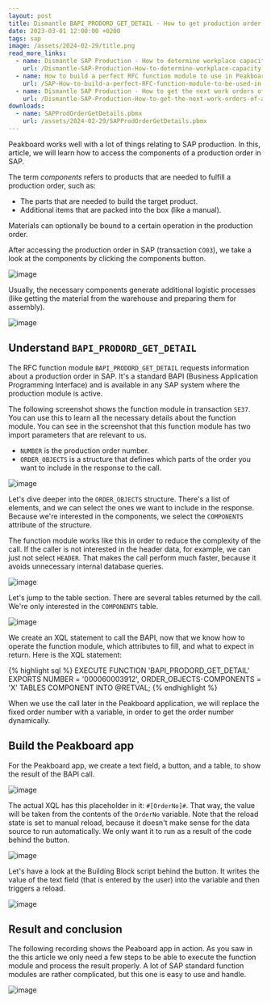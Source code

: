 ```yaml
---
layout: post
title: Dismantle BAPI_PRODORD_GET_DETAIL - How to get production order details from SAP
date: 2023-03-01 12:00:00 +0200
tags: sap
image: /assets/2024-02-29/title.png
read_more_links:
  - name: Dismantle SAP Production - How to determine workplace capacity
    url: /Dismantle-SAP-Production-How-to-determine-workplace-capacity.html
  - name: How to build a perfect RFC function module to use in Peakboard
    url: /SAP-How-to-build-a-perfect-RFC-function-module-to-be-used-in-Peakboard.html
  - name: Dismantle SAP Production - How to get the next work orders of a workplace by using COOIS transaction
    url: /Dismantle-SAP-Production-How-to-get-the-next-work-orders-of-a-workplace-by-using-COOIS-transaction-in-Peakboard.html
downloads:
  - name: SAPProdOrderGetDetails.pbmx
    url: /assets/2024-02-29/SAPProdOrderGetDetails.pbmx
---
```

Peakboard works well with a lot of things relating to SAP production. In this, article, we will learn how to access the components of a production order in SAP.

The term *components* refers to products that are needed to fulfill a production order, such as:

* The parts that are needed to build the target product.
* Additional items that are packed into the box (like a manual).

Materials can optionally be bound to a certain operation in the production order.

After accessing the production order in SAP (transaction `CO03`), we take a look at the components by clicking the components button.

![image](/assets/2024-02-29/005.png)

Usually, the necessary components generate additional logistic processes (like getting the material from the warehouse and preparing them for assembly). 

![image](/assets/2024-02-29/010.png)

## Understand `BAPI_PRODORD_GET_DETAIL`

The RFC function module `BAPI_PRODORD_GET_DETAIL` requests information about a production order in SAP. It's a standard BAPI (Business Application Programming Interface) and is available in any SAP system where the production module is active.

The following screenshot shows the function module in transaction `SE37`. You can use this to learn all the necessary details about the function module.
You can see in the screenshot that this function module has two import parameters that are relevant to us.
* `NUMBER` is the production order number.
* `ORDER_OBJECTS` is a structure that defines which parts of the order you want to include in the response to the call. 

![image](/assets/2024-02-29/020.png)

Let's dive deeper into the `ORDER_OBJECTS` structure. There's a list of elements, and we can select the ones we want to include in the response. Because we're interested in the components, we select the `COMPONENTS` attribute of the structure.

The function module works like this in order to reduce the complexity of the call. If the caller is not interested in the header data, for example, we can just not select `HEADER`. That makes the call perform much faster, because it avoids unnecessary internal database queries. 

![image](/assets/2024-02-29/030.png)

Let's jump to the table section. There are several tables returned by the call. We're only interested in the `COMPONENTS` table.

![image](/assets/2024-02-29/040.png)

We create an XQL statement to call the BAPI, now that we know how to operate the function module, which attributes to fill, and what to expect in return. Here is the XQL statement:

{% highlight sql %}
EXECUTE FUNCTION 'BAPI_PRODORD_GET_DETAIL'
   EXPORTS
      NUMBER = '000060003912',
      ORDER_OBJECTS-COMPONENTS = 'X'
   TABLES
      COMPONENT
      INTO @RETVAL;
{% endhighlight %}

When we use the call later in the Peakboard application, we will replace the fixed order number with a variable, in order to get the order number dynamically.

## Build the Peakboard app

For the Peakboard app, we create a text field, a button, and a table, to show the result of the BAPI call.

![image](/assets/2024-02-29/045.png)

The actual XQL has this placeholder in it: `#[OrderNo]#`. That way, the value will be taken from the contents of the `OrderNo` variable. Note that the reload state is set to manual reload, because it doesn't make sense for the data source to run automatically. We only want it to run as a result of the code behind the button.

![image](/assets/2024-02-29/050.png)

Let's have a look at the Building Block script behind the button. It writes the value of the text field (that is entered by the user) into the variable and then triggers a reload.

![image](/assets/2024-02-29/060.png)

## Result and conclusion

The following recording shows the Peaboard app in action. As you saw in the this article we only need a few steps to be able to execute the function module and process the result properly. A lot of SAP standard function modules are rather complicated, but this one is easy to use and handle. 

![image](/assets/2024-02-29/result.gif)